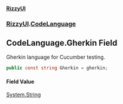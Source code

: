 #### [RizzyUI](index 'index')
### [RizzyUI](RizzyUI 'RizzyUI').[CodeLanguage](RizzyUI.CodeLanguage 'RizzyUI.CodeLanguage')

## CodeLanguage.Gherkin Field

Gherkin language for Cucumber testing.

```csharp
public const string Gherkin = gherkin;
```

#### Field Value
[System.String](https://docs.microsoft.com/en-us/dotnet/api/System.String 'System.String')